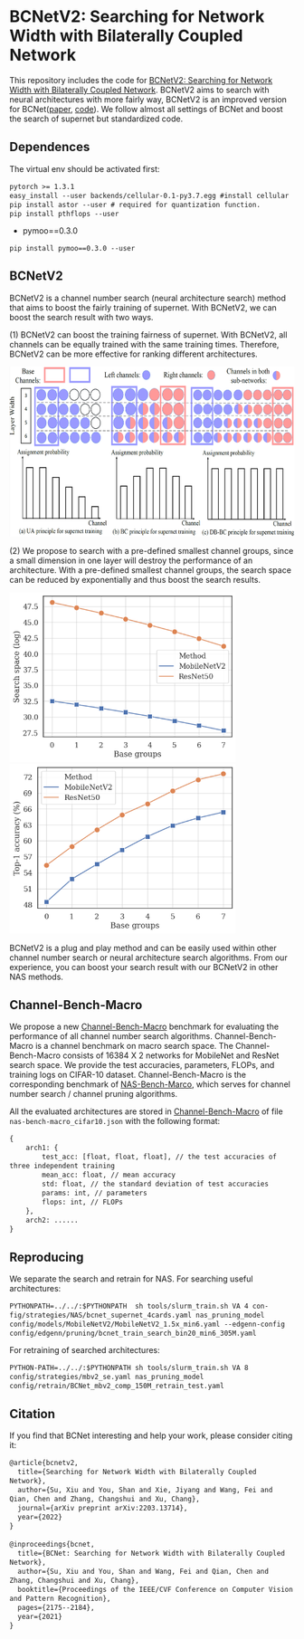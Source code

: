 # BCNetV2: Searching for Network Width with Bilaterally Coupled Network
This repository includes the code for [BCNetV2: Searching for Network Width with Bilaterally Coupled Network](https://arxiv.org/pdf/2203.13714.pdf). 
BCNetV2 aims to search with neural architectures with more fairly way, BCNetV2 is an improved version for BCNet([paper](https://arxiv.org/pdf/2203.13714.pdf), [code](XXXX)). We follow almost all settings of 
BCNet and boost the search of supernet but standardized code.

## Dependences

The virtual env should be activated first:
```shell
pytorch >= 1.3.1
easy_install --user backends/cellular-0.1-py3.7.egg #install cellular
pip install astor --user # required for quantization function.
pip install pthflops --user
```

* pymoo==0.3.0  
```
pip install pymoo==0.3.0 --user
```

## BCNetV2
BCNetV2 is a channel number search (neural architecture search) method that aims to boost the fairly training of supernet. With BCNetV2,
we can boost the search result with two ways.  

(1) BCNetV2 can boost the training fairness of supernet. With BCNetV2, all channels can be equally trained with the same training times. 
Therefore, BCNetV2 can be more effective for ranking different architectures.

<img src="figs/fig3.png" width="800" height="300"> 

(2) We propose to search with a pre-defined smallest channel groups, since a small dimension in one layer will destroy the performance of 
an architecture. With a pre-defined smallest channel groups, the search space can be reduced by exponentially and thus boost the search results.
 
<img src="figs/search_space.png" width="400" height="300"> <img src="figs/supernet_performance.png" width="400" height="300">
 
 
BCNetV2 is a plug and play method and can be easily used within other channel number search or neural architecture search algorithms.
From our experience, you can boost your search result with our BCNetV2 in other NAS methods.





## Channel-Bench-Macro
We propose a new [Channel-Bench-Macro](https://github.com/xiusu/Channel-Bench-Macro) benchmark for evaluating the performance of all channel number search algorithms. 
Channel-Bench-Macro is a channel benchmark on macro search space. The Channel-Bench-Macro consists of 16384 X 2 networks for MobileNet and ResNet search space. We provide the test accuracies,
 parameters, FLOPs, and training logs on CIFAR-10 dataset. Channel-Bench-Macro is the corresponding benchmark of [NAS-Bench-Marco](https://github.com/xiusu/NAS-Bench-Macro),
  which serves for channel number search / channel pruning algorithms.

All the evaluated architectures are stored in [Channel-Bench-Macro](https://github.com/xiusu/Channel-Bench-Macro) of file `nas-bench-macro_cifar10.json` with the following format:

```
{
    arch1: {
        test_acc: [float, float, float], // the test accuracies of three independent training
        mean_acc: float, // mean accuracy
        std: float, // the standard deviation of test accuracies
        params: int, // parameters
        flops: int, // FLOPs 
    },
    arch2: ......
}
```


## Reproducing

We separate the search and retrain for NAS. For searching useful architectures:
```
PYTHONPATH=../../:$PYTHONPATH  sh tools/slurm_train.sh VA 4 con-fig/strategies/NAS/bcnet_supernet_4cards.yaml nas_pruning_model config/models/MobileNetV2/MobileNetV2_1.5x_min6.yaml --edgenn-config config/edgenn/pruning/bcnet_train_search_bin20_min6_305M.yaml
```

For retraining of searched architectures:
```
PYTHON-PATH=../../:$PYTHONPATH sh tools/slurm_train.sh VA 8 config/strategies/mbv2_se.yaml nas_pruning_model config/retrain/BCNet_mbv2_comp_150M_retrain_test.yaml
```

## Citation
If you find that BCNet interesting and help your work, please consider citing it:

```
@article{bcnetv2,
  title={Searching for Network Width with Bilaterally Coupled Network},
  author={Su, Xiu and You, Shan and Xie, Jiyang and Wang, Fei and Qian, Chen and Zhang, Changshui and Xu, Chang},
  journal={arXiv preprint arXiv:2203.13714},
  year={2022}
}

@inproceedings{bcnet,
  title={BCNet: Searching for Network Width with Bilaterally Coupled Network},
  author={Su, Xiu and You, Shan and Wang, Fei and Qian, Chen and Zhang, Changshui and Xu, Chang},
  booktitle={Proceedings of the IEEE/CVF Conference on Computer Vision and Pattern Recognition},
  pages={2175--2184},
  year={2021}
}
```
